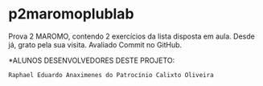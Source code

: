 # p2maromoplublab
Prova 2 MAROMO, contendo 2 exercícios da lista disposta em aula. Desde já, grato pela sua visita.
Avaliado Commit no GitHub.

*ALUNOS DESENVOLVEDORES DESTE PROJETO: <br>
 ```
 Raphael Eduardo Anaximenes do Patrocínio Calixto Oliveira
```

